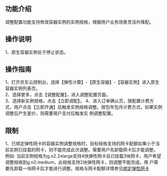## 功能介绍  
  调整配置功能支持修改容器实例的实例规格，根据用户业务场景灵活升降配。  
## 操作说明  
  1、原生容器实例处于停止状态。  
## 操作指南  
  1、打开京东云控制台，选择【弹性计算】-【原生容器】-【容器实例】进入原生容器实例列表页。   
  2、选择更多，点击【调整配置】，进入调整配置页面。  
  3、选择新实例规格，点击【立即调配】。
  4、进入订单确认页，按配置计费方式，用户点击【立即开通】后触发实例规格调整。按包年包月计费方式，如果实例调整后产生差价，则需要用户支付后触发实      例调整配置。
## 限制
  1、已绑定弹性网卡的容器实例调整规格时，目标规格支持的网卡配额如果小于当前实例已挂载的网卡，则不能完成此次调整。需要用户先卸载网卡后才能调整。      例如: 当前实例规格为g.n2.2xlarge支持4快弹性网卡且已挂载3块网卡，用户希望调整规格到g.n2.medium，此规格支持2块弹性网卡，则调整不能完成。用      户需要先卸载一块网卡后才能进行调整。规格与网卡配额详情参见[绑定弹性网卡](../Networking/Attach-ENI.md)
